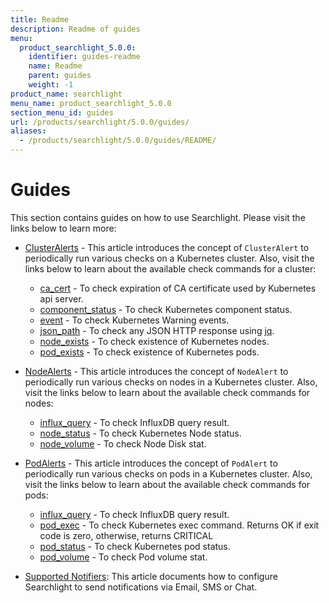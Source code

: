 ```yaml
---
title: Readme
description: Readme of guides
menu:
  product_searchlight_5.0.0:
    identifier: guides-readme
    name: Readme
    parent: guides
    weight: -1
product_name: searchlight
menu_name: product_searchlight_5.0.0
section_menu_id: guides
url: /products/searchlight/5.0.0/guides/
aliases:
  - /products/searchlight/5.0.0/guides/README/
---
```


# Guides

This section contains guides on how to use Searchlight. Please visit the links below to learn more:

 - [ClusterAlerts](/docs/concepts/alert-types/cluster-alert.md) - This article introduces the concept of `ClusterAlert` to periodically run various checks on a Kubernetes cluster. Also, visit the links below to learn about the available check commands for a cluster:
    - [ca_cert](/docs/guides/cluster-alerts/ca_cert.md) - To check expiration of CA certificate used by Kubernetes api server.
    - [component_status](/docs/guides/cluster-alerts/component_status.md) - To check Kubernetes component status.
    - [event](/docs/guides/cluster-alerts/event.md) - To check Kubernetes Warning events.
    - [json_path](/docs/guides/cluster-alerts/json_path.md) - To check any JSON HTTP response using [jq](https://stedolan.github.io/jq/).
    - [node_exists](/docs/guides/cluster-alerts/node_exists.md) - To check existence of Kubernetes nodes.
    - [pod_exists](/docs/guides/cluster-alerts/pod_exists.md) - To check existence of Kubernetes pods.

 - [NodeAlerts](/docs/concepts/alert-types/node-alert.md) - This article introduces the concept of `NodeAlert` to periodically run various checks on nodes in a Kubernetes cluster. Also, visit the links below to learn about the available check commands for nodes:
    - [influx_query](/docs/guides/node-alerts/influx_query.md) - To check InfluxDB query result.
    - [node_status](/docs/guides/node-alerts/node_status.md) - To check Kubernetes Node status.
    - [node_volume](/docs/guides/node-alerts/node_volume.md) - To check Node Disk stat.

 - [PodAlerts](/docs/concepts/alert-types/pod-alert.md) - This article introduces the concept of `PodAlert` to periodically run various checks on pods in a Kubernetes cluster. Also, visit the links below to learn about the available check commands for pods:
    - [influx_query](/docs/guides/pod-alerts/influx_query.md) - To check InfluxDB query result.
    - [pod_exec](/docs/guides/pod-alerts/pod_exec.md) - To check Kubernetes exec command. Returns OK if exit code is zero, otherwise, returns CRITICAL
    - [pod_status](/docs/guides/pod-alerts/pod_status.md) - To check Kubernetes pod status.
    - [pod_volume](/docs/guides/pod-alerts/pod_volume.md) - To check Pod volume stat.

 - [Supported Notifiers](/docs/guides/notifiers.md): This article documents how to configure Searchlight to send notifications via Email, SMS or Chat.
